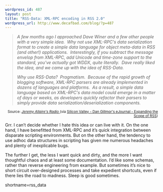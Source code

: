 ```yaml
--- 
wordpress_id: 487
layout: post
title: "RSS-Data: XML-RPC encoding in RSS 2.0"
wordpress_url: http://www.decafbad.com/blog/?p=487
---
```

<blockquote cite="http://radio.weblogs.com/0113297/2003/10/01.html#a236"><i><p>
A few months ago I approached Dave Winer and a few other people with a very simple idea.  Why not use XML-RPC's data serialization format to create a simple data language for object meta-data in RSS (and other!) applications.  Interestingly, if you subtract the message envelop from XML-RPC, add Unicode and time-zone support to the standard, you've actually got WDDX, quite literally.  Dave really liked the idea, and we came up with the idea of RSS-Data.
</p>
<p>
Why use RSS-Data?  Pragmatism.  Because of the rapid growth of blogging software, XML-RPC parsers are already implemented in dozens of languages and platforms.  As a result, a simple data language based on XML-RPC's data model could emerge in a matter of days or weeks, as developers quickly refactor their parsers to simply provide data serialization/deserialization components.
</p></i></blockquote><div class="credit" align="right"><small>Source: <cite><a href="http://radio.weblogs.com/0113297/2003/10/01.html#a236">Jeremy Allaire's Radio </a></cite> (via <a href="http://weblog.siliconvalley.com/column/dangillmor/archives/001383.shtml">Silicon Valley - Dan Gillmor's eJournal - Expanding the Scope of RSS</a>)</small></div>	<p>Grr. I can&#8217;t decide whether I hate this idea or can live with it.  On the one hand, I have benefitted from <span class="caps">XML</span>-RPC and it&#8217;s quick integration between disparate scripting environments.  But on the other hand, the tendency to use adhoc data structures in scripting has given me numerous headaches and plenty of inexplicable bugs.</p><p>The further I get, the less I want quick and dirty, and the more I want thoughtful chaos and at least some documentation.  I&#8217;d like some schemas, rather than reverse engineering from example.  But sometimes it&#8217;s nice to short circuit over-designed processes and take expedient shortcuts, even if there lies the road to madness.  Sleep is good sometimes.</p>
<!--more-->
shortname=rss_data
